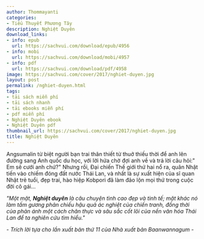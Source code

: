 ```yaml
---
author: Thommayanti
categories:
- Tiểu Thuyết Phương Tây
description: Nghiệt Duyên
download_links:
- info: epub
  url: https://sachvui.com/download/epub/4956
- info: mobi
  url: https://sachvui.com/download/mobi/4957
- info: pdf
  url: https://sachvui.com/download/pdf/4958
image: https://sachvui.com/cover/2017/nghiet-duyen.jpg
layout: post
permalink: /nghiet-duyen.html
tags:
- tải sách miễn phí
- tải sách nhanh
- tải ebooks miễn phí
- pdf miễn phí
- Nghiệt Duyên ebook
- Nghiệt Duyên pdf
thumbnail_url: https://sachvui.com/cover/2017/nghiet-duyen.jpg
title: Nghiệt Duyên
---
```


 <div class="item-desc text-justify"> <p>Angsumalin từ biệt người bạn trai thân thiết từ thuở thiếu thời để anh lên đường sang Anh quốc du học, với lời hứa chờ đợi anh về và trả lời câu hỏi:" Em sẽ cưới anh chứ?" Nhưng rồi, Đại chiến Thế giới thứ hai nổ ra, quân Nhật tiến vào chiếm đóng đất nước Thái Lan, và nhất là sự xuất hiện của sĩ quan Nhật trẻ tuổi, đẹp trai, hào hiệp Kobpori đã làm đảo lộn mọi thứ trong cuộc đời cô gái...</p><p><em>"Một mặt, <strong>Nghiệt duyên</strong> là câu chuyện tình cao đẹp và tinh tế; mặt khác nó làm tấm gương phản chiếu hậu quả ác nghiệt của chiến tranh, đồng thời của phản ánh một cách chân thực và sâu sắc cốt lõi của nền văn hóa Thái Lan để ta nghiên cứu tìm hiểu."</em></p><p><em>- Trích lời tựa cho lần xuất bản thứ 11 của Nhà xuất bản Baanwannagum - </em></p> </div>